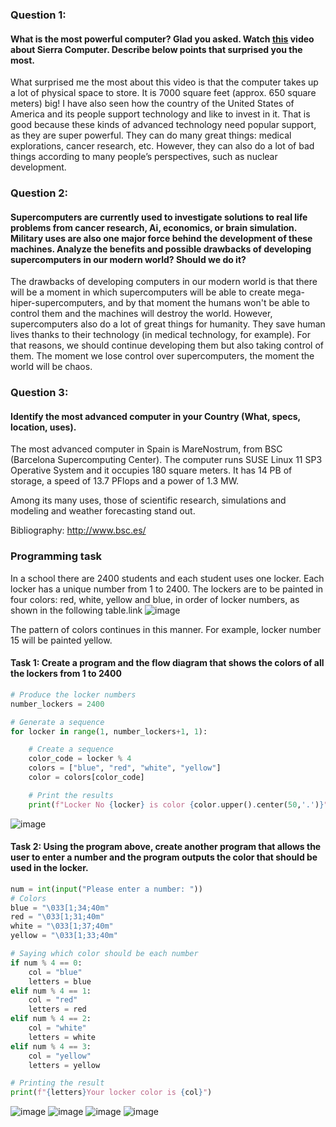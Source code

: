 ### Question 1: 
#### What is the most powerful computer? Glad you asked. Watch [this](https://youtu.be/PS_PlorW6pM) video about Sierra Computer. Describe below points that surprised you the most.
What surprised me the most about this video is that the computer takes up a lot of physical space to store. It is 7000 square feet (approx. 650 square meters) big!
I have also seen how the country of the United States of America and its people support technology and like to invest in it. That is good because these kinds of advanced technology need popular support, as they are super powerful. They can do many great things: medical explorations, cancer research, etc. However, they can also do a lot of bad things according to many people’s perspectives, such as nuclear development.

### Question 2: 
#### Supercomputers are currently used to investigate solutions to real life problems from cancer research, Ai, economics, or brain simulation. Military uses are also one major force behind the development of these machines. Analyze the benefits and possible drawbacks of developing supercomputers in our modern world? Should we do it?
The drawbacks of developing computers in our modern world is that there will be a moment in which supercomputers will be able to create mega-hiper-supercomputers, and by that moment the humans won't be able to control them and the machines will destroy the world. 
However, supercomputers also do a lot of great things for humanity. They save human lives thanks to their technology (in medical technology, for example).
For that reasons, we should continue developing them but also taking control of them. The moment we lose control over supercomputers, the moment the world will be chaos. 

### Question 3: 
#### Identify the most advanced computer in your Country (What, specs, location, uses). 
The most advanced computer in Spain is MareNostrum, from BSC (Barcelona Supercomputing Center). The computer runs SUSE Linux 11 SP3 Operative System and it occupies 180 square meters. It has 14 PB of storage, a speed of 13.7 PFlops and a power of 1.3 MW.

Among its many uses, those of scientific research, simulations and modeling and weather forecasting stand out.

Bibliography:
http://www.bsc.es/



### Programming task
In a school there are 2400 students and each student uses one locker. Each locker has a unique number from 1 to 2400. The lockers are to be painted in four colors: red, white, yellow and blue, in order of locker numbers, as shown in the following table.link
![image](https://user-images.githubusercontent.com/89135778/190984718-40e31603-486e-47c8-8230-07fdc51d14ee.png)

The pattern of colors continues in this manner. For example, locker number 15 will be painted yellow.


#### Task 1: Create a program and the flow diagram that shows the colors of all the lockers from 1 to 2400
```.py
# Produce the locker numbers
number_lockers = 2400

# Generate a sequence
for locker in range(1, number_lockers+1, 1):

    # Create a sequence
    color_code = locker % 4
    colors = ["blue", "red", "white", "yellow"]
    color = colors[color_code]

    # Print the results
    print(f"Locker No {locker} is color {color.upper().center(50,'.')}")
```
![image](https://user-images.githubusercontent.com/89135778/190985675-f8767849-1ca2-4fe0-a9a9-acda680f1cef.png)


#### Task 2: Using the program above, create another program that allows the user to enter a number and the program outputs the color that should be used in the locker.
```.py
num = int(input("Please enter a number: "))
# Colors
blue = "\033[1;34;40m"
red = "\033[1;31;40m"
white = "\033[1;37;40m"
yellow = "\033[1;33;40m"

# Saying which color should be each number
if num % 4 == 0:
    col = "blue"
    letters = blue
elif num % 4 == 1:
    col = "red"
    letters = red
elif num % 4 == 2:
    col = "white"
    letters = white
elif num % 4 == 3:
    col = "yellow"
    letters = yellow

# Printing the result
print(f"{letters}Your locker color is {col}")
```
![image](https://user-images.githubusercontent.com/89135778/190985940-8381dd62-4baf-49ba-87ed-33ecbbec7df5.png)
![image](https://user-images.githubusercontent.com/89135778/190986005-aee5011b-54ee-41ae-994d-4fc0135441ad.png)
![image](https://user-images.githubusercontent.com/89135778/190986079-cf786152-8b77-4541-a080-16806d49a018.png)
![image](https://user-images.githubusercontent.com/89135778/190986280-ad7db61b-fffa-4c17-90be-488ef8cd54c8.png)


